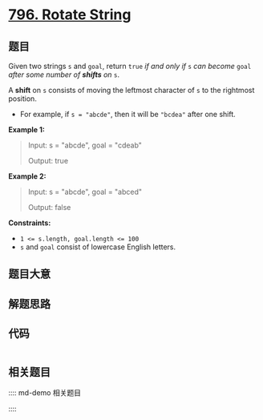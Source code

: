 # [796. Rotate String](https://leetcode.com/problems/rotate-string/)

## 题目

Given two strings `s` and `goal`, return `true` _if and only if_ `s` _can
become_ `goal` _after some number of **shifts** on_ `s`.

A **shift** on `s` consists of moving the leftmost character of `s` to the
rightmost position.

  * For example, if `s = "abcde"`, then it will be `"bcdea"` after one shift.



**Example 1:**

> Input: s = "abcde", goal = "cdeab"
> 
> Output: true

**Example 2:**

> Input: s = "abcde", goal = "abced"
> 
> Output: false

**Constraints:**

  * `1 <= s.length, goal.length <= 100`
  * `s` and `goal` consist of lowercase English letters.


## 题目大意

## 解题思路

## 代码

```javascript

```

## 相关题目

:::: md-demo 相关题目

::::
